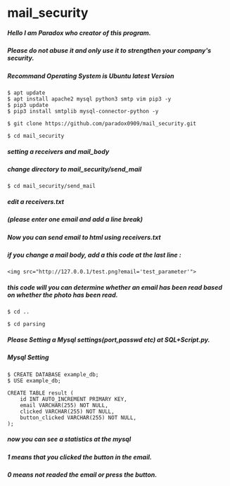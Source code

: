 # mail_security
##### Hello I am Paradox who creator of this program.
##### Please do not abuse it and only use it to strengthen your company's security.

##### Recommand Operating System is Ubuntu latest Version
```
$ apt update
$ apt install apache2 mysql python3 smtp vim pip3 -y
$ pip3 update
$ pip3 install smtplib mysql-connector-python -y
```

<pre><code>$ git clone https://github.com/paradox0909/mail_security.git</code></pre>
<pre><code>$ cd mail_security</code></pre>

##### setting a receivers and mail_body
##### change directory to mail_security/send_mail
<pre><code>$ cd mail_security/send_mail</code></pre>
##### edit a receivers.txt
##### (please enter one email and add a line break)

##### Now you can send email to html using receivers.txt
##### if you change a mail body, add a this code at the last line :
```
<img src="http://127.0.0.1/test.png?email='test_parameter'"> 
```
##### this code will you can determine whether an email has been read based on whether the photo has been read.


<pre><code>$ cd .. </code></pre>
<pre><code>$ cd parsing</code></pre>
##### Please Setting a Mysql settings(port,passwd etc) at SQL+Script.py.

##### Mysql Setting
```
$ CREATE DATABASE example_db;
$ USE example_db;
```

```
CREATE TABLE result (
    id INT AUTO_INCREMENT PRIMARY KEY,
    email VARCHAR(255) NOT NULL,
    clicked VARCHAR(255) NOT NULL,
    button_clicked VARCHAR(255) NOT NULL,
);
```
##### now you can see a statistics at the mysql
##### 1 means that you clicked the button in the email.
##### 0 means not readed the email or press the button. 
